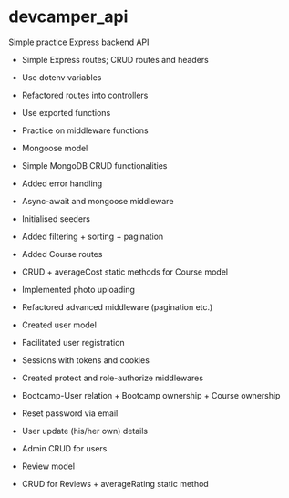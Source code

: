 # devcamper_api
Simple practice Express backend API
- Simple Express routes; CRUD routes and headers
- Use dotenv variables
- Refactored routes into controllers
- Use exported functions
- Practice on middleware functions
- Mongoose model
- Simple MongoDB CRUD functionalities

- Added error handling
- Async-await and mongoose middleware
- Initialised seeders
- Added filtering + sorting + pagination

- Added Course routes
- CRUD + averageCost static methods for Course model
- Implemented photo uploading
- Refactored advanced middleware (pagination etc.)

- Created user model
- Facilitated user registration
- Sessions with tokens and cookies
- Created protect and role-authorize middlewares

- Bootcamp-User relation + Bootcamp ownership + Course ownership
- Reset password via email
- User update (his/her own) details
- Admin CRUD for users

- Review model
- CRUD for Reviews + averageRating static method
